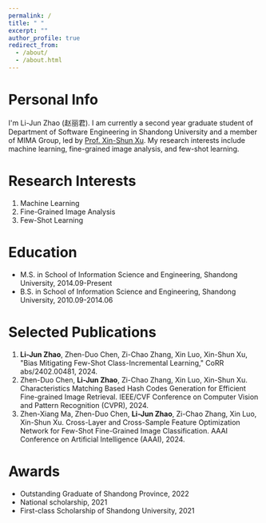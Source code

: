 ```yaml
---
permalink: /
title: " "
excerpt: ""
author_profile: true
redirect_from: 
  - /about/
  - /about.html
---
```


Personal Info
======
I'm Li-Jun Zhao (赵丽君). I am currently a second year graduate student of Department of Software Engineering in Shandong University and a member of MIMA Group, led by [Prof. Xin-Shun Xu](https://faculty.sdu.edu.cn/xuxinshun/zh_CN/index.htm). My research interests include machine learning, fine-grained image analysis, and few-shot learning.



Research Interests
======
1. Machine Learning
2. Fine-Grained Image Analysis
3. Few-Shot Learning

Education
=====
* M.S. in School of Information Science and Engineering, Shandong University, 2014.09-Present
* B.S. in School of Information Science and Engineering, Shandong University, 2010.09-2014.06



Selected Publications
======
1. **Li-Jun Zhao**, Zhen-Duo Chen, Zi-Chao Zhang, Xin Luo, Xin-Shun Xu, "Bias Mitigating Few-Shot Class-Incremental Learning," CoRR abs/2402.00481, 2024.
1.  Zhen-Duo Chen, **Li-Jun Zhao**, Zi-Chao Zhang, Xin Luo, Xin-Shun Xu. Characteristics Matching Based Hash Codes Generation for Efficient Fine-grained Image Retrieval.  IEEE/CVF Conference on Computer Vision and Pattern Recognition (CVPR), 2024.
1. Zhen-Xiang Ma, Zhen-Duo Chen, **Li-Jun Zhao**, Zi-Chao Zhang, Xin Luo, Xin-Shun Xu. Cross-Layer and Cross-Sample Feature Optimization Network for Few-Shot Fine-Grained Image Classification. AAAI Conference on Artificial Intelligence (AAAI), 2024.


Awards
======
* Outstanding Graduate of Shandong Province, 2022
* National scholarship, 2021
* First-class Scholarship of Shandong University, 2021
